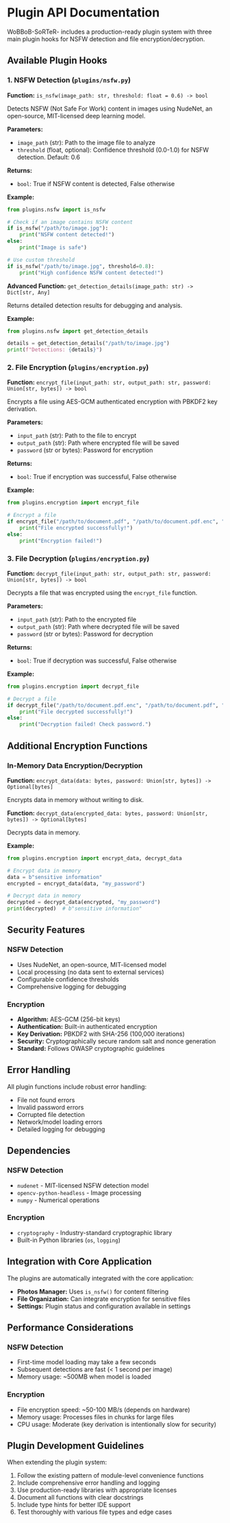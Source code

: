 # Plugin API Documentation

WoBBoB-SoRTeR- includes a production-ready plugin system with three main plugin hooks for NSFW detection and file encryption/decryption.

## Available Plugin Hooks

### 1. NSFW Detection (`plugins/nsfw.py`)

**Function:** `is_nsfw(image_path: str, threshold: float = 0.6) -> bool`

Detects NSFW (Not Safe For Work) content in images using NudeNet, an open-source, MIT-licensed deep learning model.

**Parameters:**
- `image_path` (str): Path to the image file to analyze
- `threshold` (float, optional): Confidence threshold (0.0-1.0) for NSFW detection. Default: 0.6

**Returns:**
- `bool`: True if NSFW content is detected, False otherwise

**Example:**
```python
from plugins.nsfw import is_nsfw

# Check if an image contains NSFW content
if is_nsfw("/path/to/image.jpg"):
    print("NSFW content detected!")
else:
    print("Image is safe")

# Use custom threshold
if is_nsfw("/path/to/image.jpg", threshold=0.8):
    print("High confidence NSFW content detected!")
```

**Advanced Function:** `get_detection_details(image_path: str) -> Dict[str, Any]`

Returns detailed detection results for debugging and analysis.

**Example:**
```python
from plugins.nsfw import get_detection_details

details = get_detection_details("/path/to/image.jpg")
print(f"Detections: {details}")
```

### 2. File Encryption (`plugins/encryption.py`)

**Function:** `encrypt_file(input_path: str, output_path: str, password: Union[str, bytes]) -> bool`

Encrypts a file using AES-GCM authenticated encryption with PBKDF2 key derivation.

**Parameters:**
- `input_path` (str): Path to the file to encrypt
- `output_path` (str): Path where encrypted file will be saved
- `password` (str or bytes): Password for encryption

**Returns:**
- `bool`: True if encryption was successful, False otherwise

**Example:**
```python
from plugins.encryption import encrypt_file

# Encrypt a file
if encrypt_file("/path/to/document.pdf", "/path/to/document.pdf.enc", "my_password"):
    print("File encrypted successfully!")
else:
    print("Encryption failed!")
```

### 3. File Decryption (`plugins/encryption.py`)

**Function:** `decrypt_file(input_path: str, output_path: str, password: Union[str, bytes]) -> bool`

Decrypts a file that was encrypted using the `encrypt_file` function.

**Parameters:**
- `input_path` (str): Path to the encrypted file
- `output_path` (str): Path where decrypted file will be saved
- `password` (str or bytes): Password for decryption

**Returns:**
- `bool`: True if decryption was successful, False otherwise

**Example:**
```python
from plugins.encryption import decrypt_file

# Decrypt a file
if decrypt_file("/path/to/document.pdf.enc", "/path/to/document.pdf", "my_password"):
    print("File decrypted successfully!")
else:
    print("Decryption failed! Check password.")
```

## Additional Encryption Functions

### In-Memory Data Encryption/Decryption

**Function:** `encrypt_data(data: bytes, password: Union[str, bytes]) -> Optional[bytes]`

Encrypts data in memory without writing to disk.

**Function:** `decrypt_data(encrypted_data: bytes, password: Union[str, bytes]) -> Optional[bytes]`

Decrypts data in memory.

**Example:**
```python
from plugins.encryption import encrypt_data, decrypt_data

# Encrypt data in memory
data = b"sensitive information"
encrypted = encrypt_data(data, "my_password")

# Decrypt data in memory
decrypted = decrypt_data(encrypted, "my_password")
print(decrypted)  # b"sensitive information"
```

## Security Features

### NSFW Detection
- Uses NudeNet, an open-source, MIT-licensed model
- Local processing (no data sent to external services)
- Configurable confidence thresholds
- Comprehensive logging for debugging

### Encryption
- **Algorithm:** AES-GCM (256-bit keys)
- **Authentication:** Built-in authenticated encryption
- **Key Derivation:** PBKDF2 with SHA-256 (100,000 iterations)
- **Security:** Cryptographically secure random salt and nonce generation
- **Standard:** Follows OWASP cryptographic guidelines

## Error Handling

All plugin functions include robust error handling:
- File not found errors
- Invalid password errors
- Corrupted file detection
- Network/model loading errors
- Detailed logging for debugging

## Dependencies

### NSFW Detection
- `nudenet` - MIT-licensed NSFW detection model
- `opencv-python-headless` - Image processing
- `numpy` - Numerical operations

### Encryption
- `cryptography` - Industry-standard cryptographic library
- Built-in Python libraries (`os`, `logging`)

## Integration with Core Application

The plugins are automatically integrated with the core application:

- **Photos Manager:** Uses `is_nsfw()` for content filtering
- **File Organization:** Can integrate encryption for sensitive files
- **Settings:** Plugin status and configuration available in settings

## Performance Considerations

### NSFW Detection
- First-time model loading may take a few seconds
- Subsequent detections are fast (< 1 second per image)
- Memory usage: ~500MB when model is loaded

### Encryption
- File encryption speed: ~50-100 MB/s (depends on hardware)
- Memory usage: Processes files in chunks for large files
- CPU usage: Moderate (key derivation is intentionally slow for security)

## Plugin Development Guidelines

When extending the plugin system:

1. Follow the existing pattern of module-level convenience functions
2. Include comprehensive error handling and logging
3. Use production-ready libraries with appropriate licenses
4. Document all functions with clear docstrings
5. Include type hints for better IDE support
6. Test thoroughly with various file types and edge cases